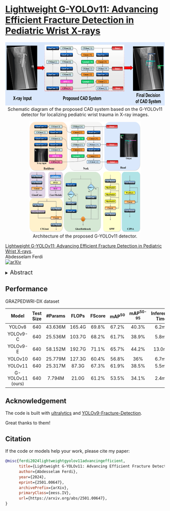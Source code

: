 # [Lightweight G-YOLOv11: Advancing Efficient Fracture Detection in Pediatric Wrist X-rays](https://arxiv.org/abs/2501.00647)


<p align="center">
  <img src="figures/CAD diagram.png" height="200" width=100%> <br>
  Schematic diagram of the proposed CAD system based on the G-YOLOv11 detector for localizing pediatric
wrist trauma in X-ray images.
</p>
<p align="center">
  <img src="figures/G-yolov11 architecture.png" height="350" width=70%> <br>
  Architecture of the proposed G-YOLOv11 detector.
</p>

[Lightweight G-YOLOv11: Advancing Efficient Fracture Detection in Pediatric Wrist X-rays](https://arxiv.org/abs/2501.00647).\
Abdesselam Ferdi\
[![arXiv](https://img.shields.io/badge/arXiv-2501.00647-b31b1b.svg)](https://arxiv.org/abs/2501.00647)

<details>
  <summary>
  <font size="+1">Abstract</font>
  </summary>
Computer-aided diagnosis (CAD) systems have greatly improved the interpretation of medical images by radiologists and surgeons. However, current CAD systems for fracture detection in X-ray images primarily rely on large, resource-intensive detectors, which limits their practicality in clinical settings. To address this limitation, we propose a novel lightweight CAD system based on the YOLO detector for fracture detection. This system, named ghost convolution-based YOLOv11 (G-YOLOv11), builds on the latest version of the YOLO detector family and incorporates the ghost convolution operation for feature extraction. The ghost convolution operation generates the same number of feature maps as traditional convolution but requires fewer linear operations, thereby reducing the detector’s computational resource requirements. We evaluated the performance of the proposed G-YOLOv11 detector on the GRAZPEDWRI-DX dataset, achieving an mAP@0.5 of 0.535 with an inference time of 2.4 ms on an NVIDIA A10 GPU. Compared to the standard YOLOv11l, GYOLOv11l achieved reductions of 13.6% in mAP@0.5 and 68.7% in size. These results establish a new state-of-the-art benchmark in terms of efficiency, outperforming existing detectors.
</details>


## Performance
GRAZPEDWRI-DX dataset

| Model | Test Size | #Params | FLOPs | FScore | mAP<sup>50</sup> | mAP<sup>50-95</sup> | Inference Time |
|:-----------------:|:-----:|:-----:|:-----:|:----:|:----:|:----:|:----:|
| YOLOv8   | 640 |  43.636M  |  165.4G  |  69.8%  |  67.2%  |  40.3%  |  6.2ms  |
| YOLOv9-C | 640 |  25.536M  |  103.7G  |  68.2%  |  61.7%  |  38.9%  |  5.8ms  |
| YOLOv9-E | 640 |  58.152M  |  192.7G  |  71.1%  |  65.7%  |  44.2%  |  13.0ms |
| YOLOv10  | 640 |  25.779M  |  127.3G  |  60.4%  |  56.8%  |  36%    |  6.7ms  |
| YOLOv11  | 640 |  25.317M  |  87.3G   |  67.3%  |  61.9%  |  38.5%  |  5.5ms  |
| G-YOLOv11 (ours) |   640  |  7.794M   |  21.0G   |  61.2%  |  53.5%  |  34.1%  |  2.4ms  |


## Acknowledgement

The code is built with [ultralytics](https://github.com/ultralytics/ultralytics) and [YOLOv9-Fracture-Detection](https://github.com/RuiyangJu/YOLOv9-Fracture-Detection).

Great thanks to them! 

## Citation

If the code or models help your work, please cite my paper:
```BibTeX
@misc{ferdi2024lightweightgyolov11advancingefficient,
      title={Lightweight G-YOLOv11: Advancing Efficient Fracture Detection in Pediatric Wrist X-rays}, 
      author={Abdesselam Ferdi},
      year={2024},
      eprint={2501.00647},
      archivePrefix={arXiv},
      primaryClass={eess.IV},
      url={https://arxiv.org/abs/2501.00647}, 
}
```
